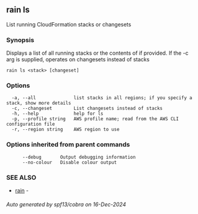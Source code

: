 ## rain ls

List running CloudFormation stacks or changesets

### Synopsis

Displays a list of all running stacks or the contents of <stack> if provided. If the -c arg is supplied, operates on changesets instead of stacks

```
rain ls <stack> [changeset]
```

### Options

```
  -a, --all              list stacks in all regions; if you specify a stack, show more details
  -c, --changeset        List changesets instead of stacks
  -h, --help             help for ls
  -p, --profile string   AWS profile name; read from the AWS CLI configuration file
  -r, --region string    AWS region to use
```

### Options inherited from parent commands

```
      --debug       Output debugging information
      --no-colour   Disable colour output
```

### SEE ALSO

* [rain](index.md)	 - 

###### Auto generated by spf13/cobra on 16-Dec-2024
